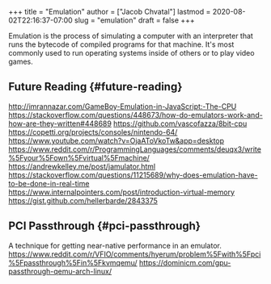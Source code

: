 +++
title = "Emulation"
author = ["Jacob Chvatal"]
lastmod = 2020-08-02T22:16:37-07:00
slug = "emulation"
draft = false
+++

Emulation is the process of simulating a computer with an interpreter that runs the bytecode of compiled programs for that machine.
It's most commonly used to run operating systems inside of others or to play video games.


## Future Reading {#future-reading}

<http://imrannazar.com/GameBoy-Emulation-in-JavaScript:-The-CPU>
<https://stackoverflow.com/questions/448673/how-do-emulators-work-and-how-are-they-written#448689>
<https://github.com/vascofazza/8bit-cpu>
<https://copetti.org/projects/consoles/nintendo-64/>
<https://www.youtube.com/watch?v=OjaAToVkoTw&app=desktop>
<https://www.reddit.com/r/ProgrammingLanguages/comments/deuqx3/write%5Fyour%5Fown%5Fvirtual%5Fmachine/>
<https://andrewkelley.me/post/jamulator.html>
<https://stackoverflow.com/questions/11215689/why-does-emulation-have-to-be-done-in-real-time>
<https://www.internalpointers.com/post/introduction-virtual-memory>
<https://gist.github.com/hellerbarde/2843375>


## PCI Passthrough {#pci-passthrough}

A technique for getting near-native performance in an emulator.
<https://www.reddit.com/r/VFIO/comments/hyerum/problem%5Fwith%5Fpci%5Fpassthrough%5Fin%5Fkvmqemu/>
<https://dominicm.com/gpu-passthrough-qemu-arch-linux/>

